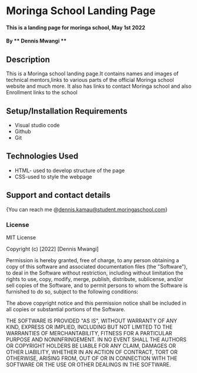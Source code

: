 # Moringa School Landing Page
#### This is a landing page for moringa school, May 1st 2022
#### By ** Dennis Mwangi **
## Description
This is a Moringa school landing page.It contains names and images of technical mentors,links to various parts of the official Moringa school website and much more.
It also has links to contact Moringa school and also Enrollment links to the school
## Setup/Installation Requirements
* Visual studio code
* Github
* Git
## Technologies Used
* HTML- used to develop structure of the page
 * CSS-used to style the webpage
 
## Support and contact details
{You can reach me @dennis.kamau@student.moringaschool.com}
### License
MIT License

Copyright (c) [2022] [Dennis Mwangi]

Permission is hereby granted, free of charge, to any person obtaining a copy
of this software and associated documentation files (the "Software"), to deal
in the Software without restriction, including without limitation the rights
to use, copy, modify, merge, publish, distribute, sublicense, and/or sell
copies of the Software, and to permit persons to whom the Software is
furnished to do so, subject to the following conditions:

The above copyright notice and this permission notice shall be included in all
copies or substantial portions of the Software.

THE SOFTWARE IS PROVIDED "AS IS", WITHOUT WARRANTY OF ANY KIND, EXPRESS OR
IMPLIED, INCLUDING BUT NOT LIMITED TO THE WARRANTIES OF MERCHANTABILITY,
FITNESS FOR A PARTICULAR PURPOSE AND NONINFRINGEMENT. IN NO EVENT SHALL THE
AUTHORS OR COPYRIGHT HOLDERS BE LIABLE FOR ANY CLAIM, DAMAGES OR OTHER
LIABILITY, WHETHER IN AN ACTION OF CONTRACT, TORT OR OTHERWISE, ARISING FROM,
OUT OF OR IN CONNECTION WITH THE SOFTWARE OR THE USE OR OTHER DEALINGS IN THE
SOFTWARE.
  
